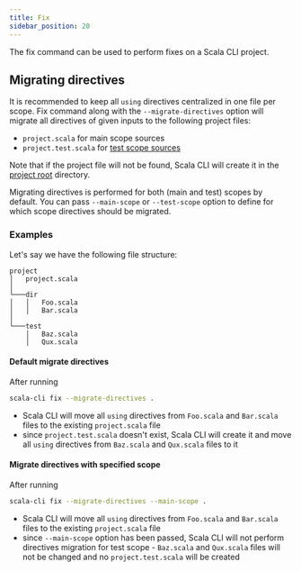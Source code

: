 ```yaml
---
title: Fix
sidebar_position: 20
---
```


The fix command can be used to perform fixes on a Scala CLI project.

## Migrating directives
It is recommended to keep all `using` directives centralized in one file per scope. Fix command along with the `--migrate-directives` option will migrate all directives of given inputs to the following project files: 
- `project.scala` for main scope sources
- `project.test.scala` for [test scope sources](/docs/commands/test#test-sources)

Note that if the project file will not be found, Scala CLI will create it in the [project root](/docs/reference/root-dir) directory.

Migrating directives is performed for both (main and test) scopes by default. You can pass `--main-scope` or `--test-scope` option to define for which scope directives should be migrated.

### Examples

Let's say we have the following file structure:

```
project
│   project.scala
│
└───dir
│   │   Foo.scala
│   │   Bar.scala
│   
└───test
    │   Baz.scala
    │   Qux.scala
```

#### Default migrate directives

After running

```bash ignore
scala-cli fix --migrate-directives .
```

- Scala CLI will move all `using` directives from `Foo.scala` and `Bar.scala` files to the existing `project.scala` file
- since `project.test.scala` doesn't exist, Scala CLI will create it and move all `using` directives from `Baz.scala` and `Qux.scala` files to it

#### Migrate directives with specified scope

After running

```bash ignore
scala-cli fix --migrate-directives --main-scope .
```

- Scala CLI will move all `using` directives from `Foo.scala` and `Bar.scala` files to the existing `project.scala` file
- since `--main-scope` option has been passed, Scala CLI will not perform directives migration for test scope - `Baz.scala` and `Qux.scala` files will not be changed and no `project.test.scala` will be created

